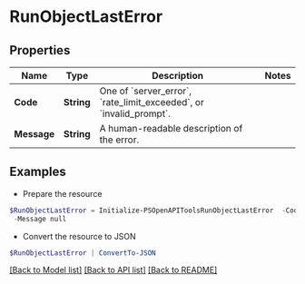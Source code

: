 # RunObjectLastError
## Properties

Name | Type | Description | Notes
------------ | ------------- | ------------- | -------------
**Code** | **String** | One of &#x60;server_error&#x60;, &#x60;rate_limit_exceeded&#x60;, or &#x60;invalid_prompt&#x60;. | 
**Message** | **String** | A human-readable description of the error. | 

## Examples

- Prepare the resource
```powershell
$RunObjectLastError = Initialize-PSOpenAPIToolsRunObjectLastError  -Code null `
 -Message null
```

- Convert the resource to JSON
```powershell
$RunObjectLastError | ConvertTo-JSON
```

[[Back to Model list]](../README.md#documentation-for-models) [[Back to API list]](../README.md#documentation-for-api-endpoints) [[Back to README]](../README.md)

